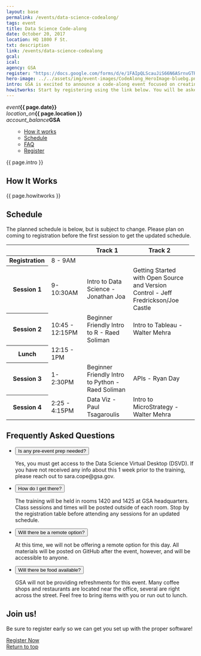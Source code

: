 ```yaml
---
layout: base
permalink: /events/data-science-codealong/
tags: event
title: Data Science Code-along
date: October 20, 2017
location: HQ 1800 F St.
txt: description
link: /events/data-science-codealong
gcal: 
ical: 
agency: GSA
register: "https://docs.google.com/forms/d/e/1FAIpQLScauJiS66N6ASrnvGTRAz7JZe-BruZrLVPeHVRuj_w2o3-hQQ/viewform"
hero-image: ../../assets/img/event-images/CodeAlong_HeroImage-bluebg.png
intro: GSA is excited to announce a code-along event focused on creating more hands-on coders within GSA. Our featured theme is Data Science! There will be several training classes for GSA staff to take ranging from Python, R and API's to version control and data visualizations. Please note, this event is open to federal GSA staff only.
howitworks: Start by registering using the link below. You will be asked to register for specific sessions so that we can adjust the room sizes if needed. Your name will then be submitted to the D2D team to have you added to the Data Science Virtual Desktop (DSVD). On the day of the event, please bring a laptop so you can fully participate in the training. Registration will open at 8am. More info will be sent to registered students about 1 week prior to the event.
---
```



<section class="event-hero" style="background-image: url({{ page.hero-image }});">
    <div class="usa-grid">
        <!-- <div class="usa-hero-callout usa-section-dark">
            <h2><span class="usa-hero-callout-alt">GSA Presents:</span> {{ page.title }}</h2>
            <a class="usa-button usa-button-big usa-button-secondary" href='{{ page.register }}'>Register</a>
        </div> -->
    </div>
</section>
<div class="rsvp-bar">
    <div class="rsvp--block"><em class="material-icons">event</em><strong>{{ page.date}}</strong></div>
    <div class="rsvp--block">
        <i class="material-icons">location_on</i><strong>{{ page.location }}</strong>
    </div>
    <div class="rsvp--block">
        <i class="material-icons">account_balance</i><strong>GSA</strong>
    </div>
</div>
<div class="usa-overlay"></div>
<main class="usa-grid usa-section usa-content usa-layout-docs" id="main-content">
  <aside class="usa-width-one-fourth usa-layout-docs-sidenav">
    <ul class="usa-sidenav-list">
        <ul class="usa-sidenav-sub_list">
          <li>
            <a href="#howitworks">How it works</a>
          </li>
          <li>
            <a href="#schedule">Schedule</a>
          </li>
          <li>
            <a href="#faqs">FAQ</a>
          </li>
          <li>
            <a href="#register">Register</a>
          </li>
        </ul>
    </ul>
  </aside>
  <div class="usa-width-three-fourths usa-layout-docs-main_content">
    <p class="usa-font-lead">{{ page.intro }}</p>
          <h2 id="howitworks">How It Works</h2>
          <p class="usa-font-lead">{{ page.howitworks }}</p>
          <h2 id="schedule">Schedule</h2>
          <p class="usa-font-lead">The planned schedule is below, but is subject to change. Please plan on coming to registration before the first session to get the updated schedule.</p>


<table>
<colgroup>
<col style="width: 126px">
<col style="width: 169px">
<col style="width: 301px">
<col style="width: 322px">
<col style="width: 148px">
</colgroup>
<thead>
  <tr>
    <th colspan="2"></th>
    <th scope="col">Track 1</th>
    <th scope="col">Track 2</th>
  </tr>
  </thead>
  <tr>
  <td><b>Registration</b></td>
    <td>8 - 9AM</td>
    <td></td>
    <td></td>
  </tr>
  <tr>
  <th scope="row"><b>Session 1</b></th>
    <td>9- 10:30AM</td>
    <td>Intro to Data Science - Jonathan Joa</td>
    <td>Getting Started with Open Source and Version Control - Jeff Fredrickson/Joe Castle</td>
  </tr>
  <tr>
  <th scope="row"><b>Session 2</b></th>
    <td>10:45 - 12:15PM</td>
    <td>Beginner Friendly Intro to R - Raed Soliman</td>
    <td>Intro to Tableau - Walter Mehra</td>
  </tr>
  <tr>
  <th scope="row"><b>Lunch</b></th>
    <td>12:15 - 1PM</td>
    <td></td>
    <td></td>
  </tr>
  <tr>
  <th scope="row"><b>Session 3</b></th>
    <td>1- 2:30PM</td>
    <td>Beginner Friendly Intro to Python - Raed Soliman</td>
    <td>APIs - Ryan Day</td>
  </tr>
  <tr>
  <th scope="row"><b>Session 4</b></th>
    <td>2:25 - 4:15PM</td>
    <td>Data Viz - Paul Tsagaroulis</td>
    <td>Intro to MicroStrategy - Walter Mehra</td>
  </tr>
</table>
          
        
<h2 id="faqs">Frequently Asked Questions</h2>
<ul class="usa-accordion">
    <li>
        <button class="usa-accordion-button" aria-expanded="true" aria-controls="amendment-1">
            Is any pre-event prep needed?
        </button>
        <div id="amendment-1" class="usa-accordion-content">
            <p>Yes, you must get access to the Data Science Virtual Desktop (DSVD). If you have not received any info about this 1 week prior to the training, please reach out to sara.cope@gsa.gov.</p>
        </div>
    </li>
    <li>
        <button class="usa-accordion-button" aria-controls="amendment-2">
            How do I get there?
        </button>
        <div id="amendment-2" class="usa-accordion-content">
            <p>The training will be held in rooms 1420 and 1425 at GSA headquarters. Class sessions and times will be posted outside of each room. Stop by the registration table before attending any sessions for an updated schedule.</p>
        </div>
    </li>
    <li>
        <button class="usa-accordion-button" aria-controls="amendment-3">
            Will there be a remote option?
        </button>
        <div id="amendment-3" class="usa-accordion-content">
            <p>
                At this time, we will not be offering a remote option for this day. All materials will be posted on GitHub after the event, however, and will be accessible to anyone.</p>
        </div>
    </li>
    <li>
        <button class="usa-accordion-button" aria-controls="amendment-4">
            Will there be food available?
        </button>
        <div id="amendment-4" class="usa-accordion-content">
            <p>
                GSA will not be providing refreshments for this event. Many coffee shops and restaurants are located near the office, several are right across the street. Feel free to bring items with you or run out to lunch. </p>
        </div>
    </li>
</ul>

<h2 id="register">Join us!</h2>
<p class="usa-font-lead">Be sure to register early so we can get you set up with the proper software!</p>
<a class="usa-button usa-button-big usa-button-secondary" href='{{ page.register }}'>Register Now</a><br>
<!-- <a href="{{ page.gcal }}">Google calendar</a> | <a href="{{ page.ical }}">iCal</a> -->


  </div>
</main>
<div class="usa-grid usa-footer-return-to-top">
  <a href="#">Return to top</a>
</div>


